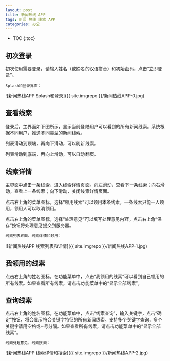 ```yaml
---
layout: post
title: 新闻热线 APP
tags: 新闻 热线 线索 APP
categories: 办公
---
```


* TOC
{:toc}

## 初次登录

初次使用需要登录，请输入姓名（或姓名的汉语拼音）和初始密码，点击“立即登录”。

`Splash和登录界面：`

![新闻热线APP Splash和登录]({{ site.imgrepo }}/新闻热线APP-0.jpg)


## 查看线索

登录后，主界面如下图所示，显示当前登陆用户可以看到的所有新闻线索。系统根据不同用户，推送不同类型的新闻线索。

列表滑动到顶端，再向下滑动，可以刷新线索。

列表滑动到底端，再向上滑动，可以自动翻页。


## 线索详情

主界面中点击一条线索，进入线索详情页面。向左滑动，查看下一条线索；向右滑动，查看上一条线索；向下滑动，关闭线索详情页面。

点击右上角的菜单图标，选择“领用线索”可以领用本条线索。一条线索只能一人领用，领用人可以取消领用。

点击右上角的菜单图标，选择“处理意见”可以填写处理意见内容，点击右上角“保存”按钮将处理意见提交到服务器。

`线索列表界面、线索详情和领用：`

![新闻热线APP 线索列表和详情]({{ site.imgrepo }}/新闻热线APP-1.jpg)


## 我领用的线索

点击右上角的姓名图标，在功能菜单中，点击“我领用的线索”可以看到自己领用的所有线索。如果查看所有线索，请点击功能菜单中的“显示全部线索”。


## 查询线索

点击右上角的姓名图标，在功能菜单中，点击“线索查询”，输入关键字，点击“确定”按钮，将会显示符合关键字特征的所有新闻线索。支持多个关键字查询，多个关键字请用空格或+号分隔。如果查看所有线索，请点击功能菜单中的“显示全部线索”。

`线索处理意见、线索搜索：`

![新闻热线APP 线索详情和搜索]({{ site.imgrepo }}/新闻热线APP-2.jpg)